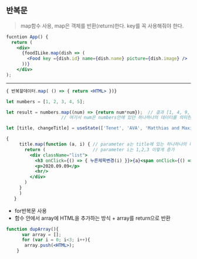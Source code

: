 ## 반복문
> map함수 사용, map은 객체를 반환(return)한다. key를 꼭 사용해줘야 한다.
```jsx
fucntion App() {
  return (
    <div>
      {foodILike.map(dish => ( 
        <Food key ={dish.id} name={dish.name} picture={dish.image} />
      ))}
    </div>
);
```
<hr>

  ```jsx
  { 반복할데이터.map( () => { return <HTML> })}
  ```
   ```jsx
   let numbers = [1, 2, 3, 4, 5];
  
   let result = numbers.map((num) => {return num*num});  // 결과 [1, 4, 9, 16, 25]
                        // 여기서 num은 numbers안에 있던 하나하나의 데이터를 의미한다
   ```
   ```jsx
   let [title, changeTitle] = useState(['Tenet', 'AVA', 'Matthias and Maxime']);
  
  {
        title.map(function (a, i) { // parameter a는 title에 있는 하나하나의 데이터
          return (                  // parameter i는 1,2,3 이렇게 증가
            <div className="list">
              <h3 onClick={() => { 누른제목변경(i) }}>{a}<span onClick={() => { 따봉변경(따봉 + 1) }}>👍</span> {따봉}</h3>
              <p>2020.09.09</p>
              <hr/>
            </div>
          )
        }
        )
      }
  ```    
 
  
 - for반복문 사용 
  - 함수 안에서 array에 HTML을 추가하는 방식 + array를 return으로 반환
  ```jsx
  function dupArray(){
        var array = [];
        for (var i = 0; i<3; i++){
         array.push(<HTML>);
      }
 ```
